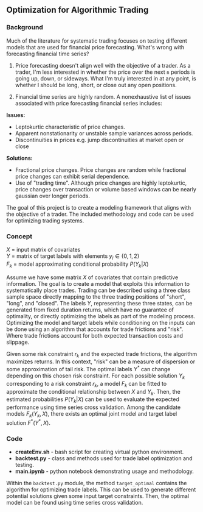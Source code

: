 ## Optimization for Algorithmic Trading

### Background
Much of the literature for systematic trading focuses on testing different 
models that are used for financial price forecasting. What's wrong with 
forecasting financial time series?

1. Price forecasting doesn't align well with the objective of a trader. As a trader, 
I'm less interested in whether the price over the next `n` periods is going up, down, 
or sideways. What I'm truly interested in at any point, is whether I should 
be long, short, or close out any open positions.

2. Financial time series are highly random. A nonexhaustive list of issues
associated with price forecasting financial series includes:

**Issues:**
* Leptokurtic characteristic of price changes.
* Apparent nonstationarity or unstable sample variances across periods.
* Discontinuities in prices e.g. jump discontinuities at market open or close
    
**Solutions:**
* Fractional price changes. Price changes are random while fractional price
changes can exhibit serial dependence.
* Use of "trading time". Although price changes are highly leptokurtic, price
changes over transaction or volume based windows can be nearly gaussian over 
longer periods.

The goal of this project is to create a modeling framework that aligns with the 
objective of a trader. The included methodology and code can be used for 
optimizing trading systems.

### Concept

$X$ = input matrix of covariates <br>
$Y$ = matrix of target labels with elements $y_i \in \{0,1,2\}$ <br>
$F_k$ = model approximating conditional probability $P(Y_k|X)$ <br>

Assume we have some matrix $X$ of covariates that contain predictive information.
The goal is to create a model that exploits this information to systematically
place trades. Trading can be described using a three class sample space directly 
mapping to the three trading positions of "short", "long", and "closed". The labels 
$Y$, representing these three states, can be generated from fixed duration returns, 
which have no guarantee of optimality, or directly optimizing the labels as part 
of the modeling process. Optimizing the model and target labels while conditioning 
on the inputs can be done using an algorithm that accounts for trade frictions and 
"risk". Where trade frictions account for both expected transaction costs and 
slippage.

Given some risk constraint $r_k$ and the expected trade frictions, the algorithm 
maximizes returns. In this context, "risk" can be a measure of dispersion or 
some approximation of tail risk. The optimal labels $Y^{\ast}$ can change depending 
on this chosen risk constraint. For each possible solution $Y_k$ corresponding to 
a risk constraint $r_k$, a model $F_k$ can be fitted to approximate the 
conditional relationship between $X$ and $Y_k$. Then, the estimated probabilities 
$P(Y_k|X)$ can be used to evaluate the expected performance using time series 
cross validation. Among the candidate models $F_k(Y_k,X)$, there exists an optimal 
joint model and target label solution $F^{\ast}(Y^{\ast},X)$.

### Code
- **createEnv.sh** - bash script for creating virtual python environment.
- **backtest.py** - class and methods used for trade label optimization and testing.
- **main.ipynb** - python notebook demonstrating usage and methodology.

Within the `backtest.py` module, the method `target_optimal` contains the 
algorithm for optimizing trade labels. This can be used to generate different
potential solutions given some input target constraints. Then, the optimal model 
can be found using time series cross validation.

